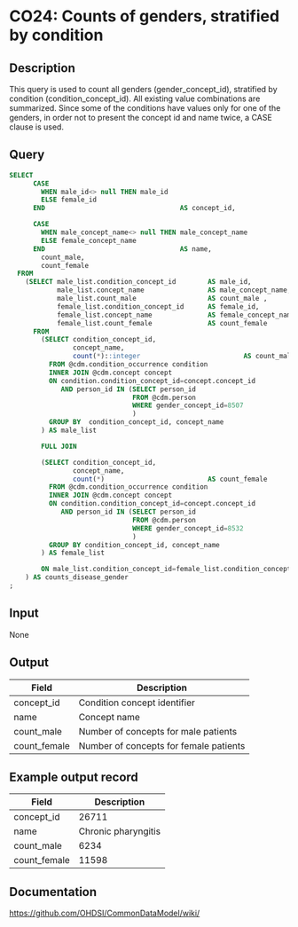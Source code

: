 <!---
Group:condition occurrence
Name:CO24 Counts of genders, stratified by condition
Author:Patrick Ryan
CDM Version: 5.3
-->

# CO24: Counts of genders, stratified by condition

## Description
This query is used to count all genders (gender_concept_id), stratified by condition (condition_concept_id). All existing value combinations are summarized. Since some of the conditions have values only for one of the genders, in order not to present the concept id and name twice, a CASE clause is used.

## Query
```sql
SELECT
      CASE
        WHEN male_id<> null THEN male_id
        ELSE female_id
      END                                  AS concept_id,

      CASE
        WHEN male_concept_name<> null THEN male_concept_name
        ELSE female_concept_name
      END                                  AS name,
        count_male,
        count_female
  FROM
    (SELECT male_list.condition_concept_id        AS male_id,
            male_list.concept_name                AS male_concept_name,
            male_list.count_male                  AS count_male ,
            female_list.condition_concept_id      AS female_id,
            female_list.concept_name              AS female_concept_name,
            female_list.count_female              AS count_female
      FROM
        (SELECT condition_concept_id,
                concept_name,
                count(*)::integer                          AS count_male
          FROM @cdm.condition_occurrence condition
          INNER JOIN @cdm.concept concept
          ON condition.condition_concept_id=concept.concept_id
             AND person_id IN (SELECT person_id
                               FROM @cdm.person
                               WHERE gender_concept_id=8507 
                               )
          GROUP BY  condition_concept_id, concept_name
        ) AS male_list

        FULL JOIN

        (SELECT condition_concept_id,
                concept_name,
                count(*)                          AS count_female
          FROM @cdm.condition_occurrence condition
          INNER JOIN @cdm.concept concept
          ON condition.condition_concept_id=concept.concept_id
             AND person_id IN (SELECT person_id
                               FROM @cdm.person
                               WHERE gender_concept_id=8532 
                               )
          GROUP BY condition_concept_id, concept_name
        ) AS female_list

        ON male_list.condition_concept_id=female_list.condition_concept_id
    ) AS counts_disease_gender
;
```

## Input

None

## Output

| Field |  Description |
| --- | --- |
| concept_id | Condition concept identifier |
| name | Concept name |
| count_male | Number of concepts for male patients |
| count_female | Number of concepts for female patients |

## Example output record

|  Field |  Description |
| --- | --- |
| concept_id | 26711 |
| name | Chronic pharyngitis |
| count_male | 6234 |
| count_female | 11598 |


## Documentation
https://github.com/OHDSI/CommonDataModel/wiki/
